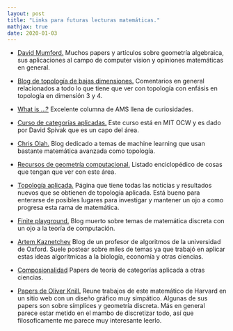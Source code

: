 ```yaml
---
layout: post
title: "Links para futuras lecturas matemáticas."
mathjax: true
date: 2020-01-03
---
```


* [David Mumford.](http://www.dam.brown.edu/people/mumford/) Muchos papers y artículos sobre geometría algebraica, sus aplicaciones al campo de computer vision y opiniones matemáticas en general.

* [Blog de topología de bajas dimensiones.](https://ldtopology.wordpress.com/) Comentarios en general relacionados a todo lo que tiene que ver con topología con enfásis en topología en dimensión 3 y 4.

* [What is ...?](http://arminstraub.com/math/what-is-column) Excelente columna de AMS llena de curiosidades.

* [Curso de categorías aplicadas.](https://ocw.mit.edu/courses/mathematics/18-s097-applied-category-theory-january-iap-2019/index.htm) Este curso está en MIT OCW y es dado por David Spivak que es un capo del área.

* [Chris Olah.](http://colah.github.io/) Blog dedicado a temas de machine learning que usan bastante matemática avanzada como topología.

* [Recursos de geometría computacional.](https://www.barcodesinc.com/articles/resources-on-computational-geometry.htm) Listado enciclopédico de cosas que tengan que ver con este área.

* [Topología aplicada.](http://appliedtopology.org) Página que tiene todas las noticias y resultados nuevos que se obtienen de topología aplicada. Está bueno para enterarse de posibles lugares para investigar y mantener un ojo a como progresa esta rama de matemática.

* [Finite playground.](https://finiteplayground.wordpress.com/) Blog muerto sobre temas de matemática discreta con un ojo a la teoría de computación.

* [Artem Kaznetchev](https://egtheory.wordpress.com/about/) Blog de un profesor de algoritmos de la universidad de Oxford. Suele postear sobre miles de temas ya que trabajó en aplicar estas ideas algorítmicas a la biología, economía y otras ciencias.

* [Composionalidad](https://compositionality-journal.org/) Papers de teoría de categorías aplicada a otras ciencias.

* [Papers de Oliver Knill.](http://www.quantumcalculus.org/) Reune trabajos de este matemático de Harvard en un sitio web con un diseño gráfico muy simpático. Algunas de sus papers son sobre símplices y geometría discreta. Más en general parece estar metido en el mambo de discretizar todo, así que filosoficamente me parece muy interesante leerlo.
